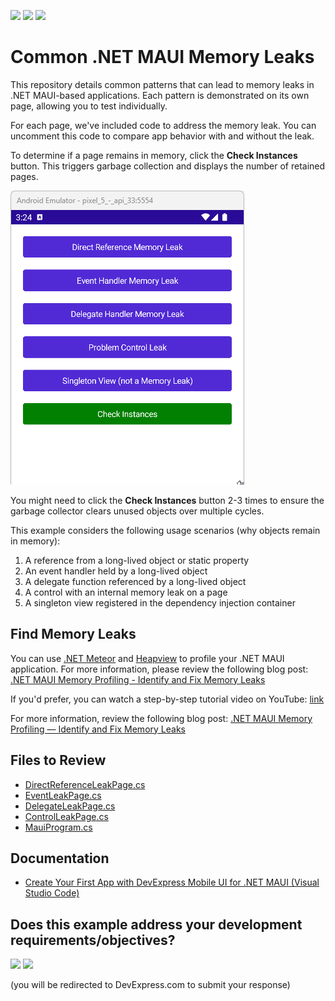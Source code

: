 <!-- default badges list -->
[![](https://img.shields.io/badge/Open_in_DevExpress_Support_Center-FF7200?style=flat-square&logo=DevExpress&logoColor=white)](https://supportcenter.devexpress.com/ticket/details/T1249529)
[![](https://img.shields.io/badge/📖_How_to_use_DevExpress_Examples-e9f6fc?style=flat-square)](https://docs.devexpress.com/GeneralInformation/403183)
[![](https://img.shields.io/badge/💬_Leave_Feedback-feecdd?style=flat-square)](#does-this-example-address-your-development-requirementsobjectives)
<!-- default badges end -->
# Common .NET MAUI Memory Leaks

This repository details common patterns that can lead to memory leaks in .NET MAUI-based applications. Each pattern is demonstrated on its own page, allowing you to test individually.

For each page, we've included code to address the memory leak. You can uncomment this code to compare app behavior with and without the leak.

To determine if a page remains in memory, click the **Check Instances** button. This triggers garbage collection and displays the number of retained pages.

![Project Demonstration](./img/ProjectDemonstration.gif)

You might need to click the **Check Instances** button 2-3 times to ensure the garbage collector clears unused objects over multiple cycles.

This example considers the following usage scenarios (why objects remain in memory):

1. A reference from a long-lived object or static property
2. An event handler held by a long-lived object
3. A delegate function referenced by a long-lived object
4. A control with an internal memory leak on a page
5. A singleton view registered in the dependency injection container

## Find Memory Leaks

You can use [.NET Meteor](https://marketplace.visualstudio.com/items?itemName=nromanov.dotnet-meteor) and [Heapview](https://github.com/1hub/dotnet-heapview) to profile your .NET MAUI application. For more information, please review the following blog post: [.NET MAUI Memory Profiling - Identify and Fix Memory Leaks](https://community.devexpress.com/blogs/mobile/archive/2024/08/21/net-maui-memory-profiling-identify-and-fix-memory-leaks.aspx)

If you'd prefer, you can watch a step-by-step tutorial video on YouTube: [link](https://www.youtube.com/channel/UCtOjyugQSbxjQGuimGVsLVg)

For more information, review the following blog post: [.NET MAUI Memory Profiling — Identify and Fix Memory Leaks](https://community.devexpress.com/blogs/mobile/archive/2024/11/05/net-maui-memory-profiling-identify-and-fix-memory-leaks.aspx)

## Files to Review

- [DirectReferenceLeakPage.cs](./CS/TypicalMemoryLeaks/Pages/DirectReferenceLeakPage.xaml.cs)
- [EventLeakPage.cs](./CS/TypicalMemoryLeaks/Pages/EventLeakPage.xaml.cs)
- [DelegateLeakPage.cs](./CS/TypicalMemoryLeaks/Pages/DelegateLeakPage.xaml.cs)
- [ControlLeakPage.cs](./CS/TypicalMemoryLeaks/Pages/ControlLeakPage.xaml.cs)
- [MauiProgram.cs](./CS/TypicalMemoryLeaks/MauiProgram.cs)


## Documentation

- [Create Your First App with DevExpress Mobile UI for .NET MAUI (Visual Studio Code)](https://docs.devexpress.com/MAUI/404815/get-started/build-your-first-app-vscode)

<!-- feedback -->
## Does this example address your development requirements/objectives?

[<img src="https://www.devexpress.com/support/examples/i/yes-button.svg"/>](https://www.devexpress.com/support/examples/survey.xml?utm_source=github&utm_campaign=common-maui-memory-leaks&~~~was_helpful=yes) [<img src="https://www.devexpress.com/support/examples/i/no-button.svg"/>](https://www.devexpress.com/support/examples/survey.xml?utm_source=github&utm_campaign=common-maui-memory-leaks&~~~was_helpful=no)

(you will be redirected to DevExpress.com to submit your response)
<!-- feedback end -->
